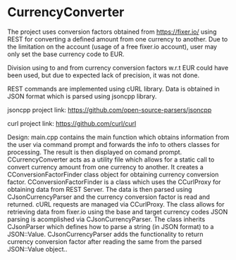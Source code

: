 # CurrencyConverter
The project uses conversion factors obtained from https://fixer.io/ using REST for converting a defined amount from one currency to another.
Due to the limitation on the account (usage of a free fixer.io account), user may only set the base currency code to EUR.

Division using to and from currency conversion factors w.r.t EUR could have been used, but due to expected lack of precision, it was not done.

REST commands are implemented using cURL library.
Data is obtained in JSON format which is parsed using jsoncpp library. 

jsoncpp project link: https://github.com/open-source-parsers/jsoncpp

curl project link: https://github.com/curl/curl

Design:
main.cpp contains the main function which obtains information from the user via command prompt and forwards the info to others classes for processing. The result is then displayed on comand prompt.
CCurrencyConverter acts as a utility file which allows for a static call to convert currency amount from one currency to another. It creates a CConversionFactorFinder class object for obtaining currency conversion factor.
CConversionFactorFinder is a class which uses the CCurlProxy for obtaining data from REST Server. The data is then parsed using CJsonCurrencyParser and the currency conversion factor is read and returned.
cURL requests are managed via CCurlProxy. The class allows for retrieving data from fixer.io using the base and target currency codes
JSON parsing is acomplished via CJsonCurrencyParser. The class inherits CJsonParser which defines how to parse a string (in JSON format) to a JSON::Value. CJsonCurrencyParser adds the functionality to return currency conversion factor after reading the same from the parsed JSON::Value object..

